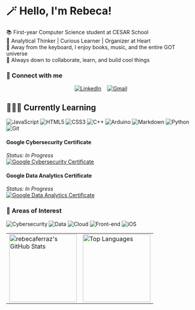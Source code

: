 # 🪄 Hello, I'm Rebeca!

📚 First-year Computer Science student at CESAR School <br> 🫧 Analytical Thinker | Curious Learner | Organizer at Heart <br> 🎠 Away from the keyboard, I enjoy books, music, and the entire GOT universe <br> 🌱 Always down to collaborate, learn, and build cool things


### 🔗 Connect with me

<div align="center">

[![LinkedIn](https://img.shields.io/badge/linkedin-%230077B5.svg?style=for-the-badge&logo=linkedin&logoColor=white)](https://www.linkedin.com/in/becaferraz)
&nbsp;&nbsp;
[![Gmail](https://img.shields.io/badge/Gmail-D14836?style=for-the-badge&logo=gmail&logoColor=white)](mailto:ferrazrrebeca@gmail.com)

</div>


## 👩🏻‍💻 Currently Learning 
![JavaScript](https://img.shields.io/badge/javascript-%23323330.svg?style=for-the-badge&logo=javascript&logoColor=%23F7DF1E) ![HTML5](https://img.shields.io/badge/html5-%23E34F26.svg?style=for-the-badge&logo=html5&logoColor=white) ![CSS3](https://img.shields.io/badge/css3-%231572B6.svg?style=for-the-badge&logo=css3&logoColor=white) ![C++](https://img.shields.io/badge/c++-%2300599C.svg?style=for-the-badge&logo=c%2B%2B&logoColor=white) ![Arduino](https://img.shields.io/badge/-Arduino-00979D?style=for-the-badge&logo=Arduino&logoColor=white) ![Markdown](https://img.shields.io/badge/markdown-%23000000.svg?style=for-the-badge&logo=markdown&logoColor=white) ![Python](https://img.shields.io/badge/python-3670A0?style=for-the-badge&logo=python&logoColor=ffdd54) ![Git](https://img.shields.io/badge/git-%23F05033.svg?style=for-the-badge&logo=git&logoColor=white) 

#### Google Cybersecurity Certificate

*Status: In Progress*
<br> <a href="https://www.coursera.org/professional-certificates/google-cybersecurity" target="_blank">
  <img src="https://img.shields.io/badge/Google-Cybersecurity-4285F4?style=for-the-badge&logo=google&logoColor=white" alt="Google Cybersecurity Certificate"/>
</a>

#### Google Data Analytics Certificate
*Status: In Progress*
<br> <a href="https://www.coursera.org/professional-certificates/google-data-analytics" target="_blank">
  <img src="https://img.shields.io/badge/Google-Data%20Analytics-34A853?style=for-the-badge&logo=google&logoColor=white" alt="Google Data Analytics Certificate"/>
</a>

### 🔎 Areas of Interest 

<p align="left">
  <img src="https://img.shields.io/badge/Cybersecurity-blue?style=for-the-badge" alt="Cybersecurity"/>
  <img src="https://img.shields.io/badge/Data-orange?style=for-the-badge" alt="Data"/>
  <img src="https://img.shields.io/badge/Cloud-blueviolet?style=for-the-badge" alt="Cloud"/>
  <img src="https://img.shields.io/badge/Front--end-brightgreen?style=for-the-badge" alt="Front-end"/>
  <img src="https://img.shields.io/badge/iOS-black?style=for-the-badge&logo=apple" alt="iOS"/>
</p>


<div align="center">
  <table>
    <tr>
      <td>
        <picture>
          <source media="(prefers-color-scheme: dark)" srcset="https://github-readme-stats.vercel.app/api?username=rebecaferraz&show_icons=true&theme=transparent&hide_border=true&include_all_commits=true&title_color=FFFFFF&text_color=C9D1D9&icon_color=FFFFFF" />
          <source media="(prefers-color-scheme: light)" srcset="https://github-readme-stats.vercel.app/api?username=rebecaferraz&show_icons=true&theme=transparent&hide_border=true&include_all_commits=true&title_color=24292E&text_color=586069&icon_color=24292E" />
          <img height="180em" src="https://github-readme-stats.vercel.app/api?username=rebecaferraz&show_icons=true&theme=transparent&hide_border=true&include_all_commits=true&title_color=24292E&text_color=586069&icon_color=24292E" alt="rebecaferraz's GitHub Stats" />
        </picture>
      </td>
      <td>
        <picture>
          <source media="(prefers-color-scheme: dark)" srcset="https://github-readme-stats.vercel.app/api/top-langs/?username=rebecaferraz&layout=compact&theme=transparent&hide_border=true&title_color=FFFFFF&text_color=C9D1D9" />
          <source media="(prefers-color-scheme: light)" srcset="https://github-readme-stats.vercel.app/api/top-langs/?username=rebecaferraz&layout=compact&theme=transparent&hide_border=true&title_color=24292E&text_color=586069" />
          <img height="180em" src="https://github-readme-stats.vercel.app/api/top-langs/?username=rebecaferraz&layout=compact&theme=transparent&hide_border=true&title_color=24292E&text_color=586069" alt="Top Languages" />
        </picture>
      </td>
    </tr>
  </table>
</div>


